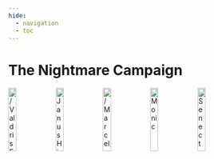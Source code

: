 ```yaml
---
hide:
  - navigation
  - toc
---
```


# The Nightmare Campaign

<a href="https://half-guinea-press.github.io/Nocturnal_Campaign/players/Valdris_Fossic/"><img src="https://half-guinea-press.github.io/Nocturnal_Campaign/images/Valdris Fossic.jpg" alt="/Valdris Fossic" style="width:18%"></a>
<a href="https://half-guinea-press.github.io/Nocturnal_Campaign/players/Janus_Hindemith/"><img src="https://half-guinea-press.github.io/Nocturnal_Campaign/images/Janus_Hindemith.jpg" alt="Janus Hindemith" style="width:18%"></a>
<a href="https://half-guinea-press.github.io/Nocturnal_Campaign/players/Marcelo_Mecanico/"><img src="https://half-guinea-press.github.io/Nocturnal_Campaign/images/Marcelo_Mecanico.jpg" alt="/Marcelo Mecanico" style="width:18%"></a>
<a href="https://half-guinea-press.github.io/Nocturnal_Campaign/players/Monic/"><img src="https://half-guinea-press.github.io/Nocturnal_Campaign/images/Gargoyle_SunSoulMonk.jpg" alt="Monic" style="width:18%"></a>
<a href="https://half-guinea-press.github.io/Nocturnal_Campaign/players/Senectus_Caruso/"><img src="https://half-guinea-press.github.io/Nocturnal_Campaign/images/Senectus_Caruso.jpg" alt="Senectus Caruso" style="width:18%"></a>

